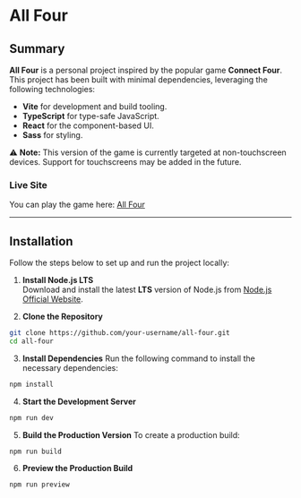 # All Four

## Summary

**All Four** is a personal project inspired by the popular game **Connect Four**. This project has been built with minimal dependencies, leveraging the following technologies:

- **Vite** for development and build tooling.
- **TypeScript** for type-safe JavaScript.
- **React** for the component-based UI.
- **Sass** for styling.

⚠️ **Note:** This version of the game is currently targeted at non-touchscreen devices. Support for touchscreens may be added in the future.

### Live Site

You can play the game here: [All Four](http://all-four.s3-website.eu-west-2.amazonaws.com/)

---

## Installation

Follow the steps below to set up and run the project locally:

1. **Install Node.js LTS**  
Download and install the latest **LTS** version of Node.js from [Node.js Official Website](https://nodejs.org/).

2. **Clone the Repository**  
```bash
git clone https://github.com/your-username/all-four.git
cd all-four
```

3. **Install Dependencies**
Run the following command to install the necessary dependencies:
```bash
npm install
```

4. **Start the Development Server**
```bash
npm run dev
```

5. **Build the Production Version**
To create a production build:
```bash
npm run build
```

6. **Preview the Production Build**
```bash
npm run preview
```